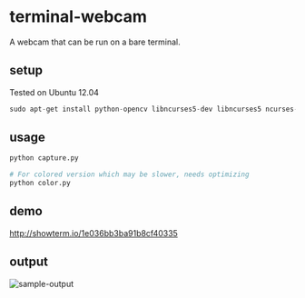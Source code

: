 terminal-webcam
===============

A webcam that can be run on a bare terminal.

setup
-----

Tested on Ubuntu 12.04

```python
sudo apt-get install python-opencv libncurses5-dev libncurses5 ncurses-term
```

usage
-----

```python
python capture.py

# For colored version which may be slower, needs optimizing
python color.py
```

demo
----

<a href="http://showterm.io/b90dc46e31526ab227f36">http://showterm.io/1e036bb3ba91b8cf40335</a>

output
------

![sample-output](https://raw.githubusercontent.com/mustafaakin/terminal-webcam/master/colorful.png)
